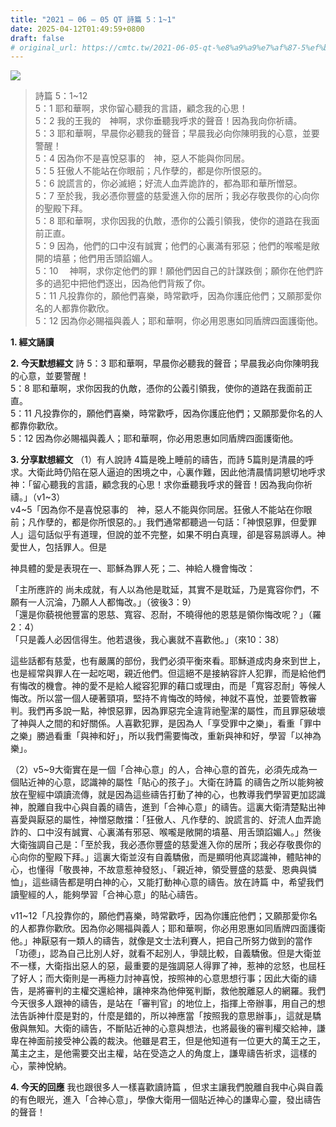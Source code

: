 ```yaml
---
title: "2021 – 06 – 05 QT 詩篇 5：1~1"
date: 2025-04-12T01:49:59+0800
draft: false
# original_url: https://cmtc.tw/2021-06-05-qt-%e8%a9%a9%e7%af%87-5%ef%bc%9a11
---
```


![](/images/qt.jpg)
> 詩篇 5：1\~12  
> 5：1 耶和華啊，求你留心聽我的言語，顧念我的心思！  
> 5：2 我的王我的　神啊，求你垂聽我呼求的聲音！因為我向你祈禱。  
> 5：3 耶和華啊，早晨你必聽我的聲音；早晨我必向你陳明我的心意，並要警醒！  
> 5：4 因為你不是喜悅惡事的　神，惡人不能與你同居。  
> 5：5 狂傲人不能站在你眼前；凡作孽的，都是你所恨惡的。  
> 5：6 說謊言的，你必滅絕；好流人血弄詭詐的，都為耶和華所憎惡。  
> 5：7 至於我，我必憑你豐盛的慈愛進入你的居所；我必存敬畏你的心向你的聖殿下拜。  
> 5：8 耶和華啊，求你因我的仇敵，憑你的公義引領我，使你的道路在我面前正直。  
> 5：9 因為，他們的口中沒有誠實；他們的心裏滿有邪惡；他們的喉嚨是敞開的墳墓；他們用舌頭諂媚人。  
> 5：10 　神啊，求你定他們的罪！願他們因自己的計謀跌倒；願你在他們許多的過犯中把他們逐出，因為他們背叛了你。  
> 5：11 凡投靠你的，願他們喜樂，時常歡呼，因為你護庇他們；又願那愛你名的人都靠你歡欣。  
> 5：12 因為你必賜福與義人；耶和華啊，你必用恩惠如同盾牌四面護衛他。

**1. 經文誦讀**

**2.  今天默想經文**
詩 5：3 耶和華啊，早晨你必聽我的聲音；早晨我必向你陳明我的心意，並要警醒！  
5：8 耶和華啊，求你因我的仇敵，憑你的公義引領我，使你的道路在我面前正直。  
5：11 凡投靠你的，願他們喜樂，時常歡呼，因為你護庇他們；又願那愛你名的人都靠你歡欣。  
5：12 因為你必賜福與義人；耶和華啊，你必用恩惠如同盾牌四面護衛他。

**3. 分享默想經文**
（1）有人說詩 4篇是晚上睡前的禱告，而詩 5篇則是清晨的呼求。大衛此時仍陷在惡人逼迫的困境之中，心裏作難，因此他清晨情詞懇切地呼求神：「留心聽我的言語，顧念我的心思！求你垂聽我呼求的聲音！因為我向你祈禱。」（v1\~3）  
v4\~5「因為你不是喜悅惡事的　神，惡人不能與你同居。狂傲人不能站在你眼前；凡作孽的，都是你所恨惡的。」我們通常都聽過一句話：「神恨惡罪，但愛罪人」這句話似乎有道理，但說的並不完整，如果不明白真理，卻是容易誤導人。神愛世人，包括罪人。但是

神具體的愛是表現在一、耶穌為罪人死；二、神給人機會悔改：

「主所應許的 尚未成就，有人以為他是耽延，其實不是耽延，乃是寬容你們，不願有一人沉淪，乃願人人都悔改。」（彼後3：9）  
「還是你藐視他豐富的恩慈、寬容、忍耐，不曉得他的恩慈是領你悔改呢？」（羅2：4）  
「只是義人必因信得生。他若退後，我心裏就不喜歡他。」（來10：38）

這些話都有慈愛，也有嚴厲的部份，我們必須平衡來看。耶穌道成肉身來到世上，也是經常與罪人在一起吃喝，親近他們。但這絕不是接納容許人犯罪，而是給他們有悔改的機會。神的愛不是給人縱容犯罪的藉口或理由，而是「寬容忍耐」等候人悔改。所以當一個人硬著頸項，堅持不肯悔改的時候，神就不喜悅，並要管教審判。我們再多說一點，神恨惡罪，因為罪惡完全違背祂聖潔的屬性，而且罪惡破壞了神與人之間的和好關係。人喜歡犯罪，是因為人「享受罪中之樂」，看重「罪中之樂」勝過看重「與神和好」，所以我們需要悔改，重新與神和好，學習「以神為樂」。

（2）v5\~9大衛實在是一個「合神心意」的人，合神心意的首先，必須先成為一個貼近神的心意，認識神的屬性「貼心的孩子」。大衛在詩篇 的禱告之所以能夠被放在聖經中頌讀流傳，就是因為這些禱告打動了神的心，也教導我們學習更加認識神，脫離自我中心與自義的禱告，進到「合神心意」的禱告。這裏大衛清楚點出神喜愛與厭惡的屬性，神憎惡敵擋：「狂傲人、凡作孽的、說謊言的、好流人血弄詭詐的、口中沒有誠實、心裏滿有邪惡、喉嚨是敞開的墳墓、用舌頭諂媚人。」然後大衛強調自己是：「至於我，我必憑你豐盛的慈愛進入你的居所；我必存敬畏你的心向你的聖殿下拜。」這裏大衛並沒有自義驕傲，而是顯明他真認識神，體貼神的心，也懂得「敬畏神，不故意惹神發怒」、「親近神，領受豐盛的慈愛、恩典與憐恤」，這些禱告都是明白神的心，又能打動神心意的禱告。放在詩篇 中，希望我們讀聖經的人，能夠學習「合神心意」的貼心禱告。

v11\~12「凡投靠你的，願他們喜樂，時常歡呼，因為你護庇他們；又願那愛你名的人都靠你歡欣。因為你必賜福與義人；耶和華啊，你必用恩惠如同盾牌四面護衛他。」神厭惡有一類人的禱告，就像是文士法利賽人，把自己所努力做到的當作「功德」，認為自己比別人好，就看不起別人，爭競比較，自義驕傲。但是大衛並不一樣，大衛指出惡人的惡，最重要的是強調惡人得罪了神，惹神的忿怒，也屈枉了好人；而大衛則是一再極力討神喜悅，按照神的心意思想行事；因此大衛的禱告，是將審判的主權交還給神，讓神來為他伸冤判斷，救他脫離惡人的網羅。我們今天很多人跟神的禱告，是站在「審判官」的地位上，指揮上帝辦事，用自己的想法告訴神什麼是對的，什麼是錯的，所以神應當「按照我的意思辦事」，這就是驕傲與無知。大衛的禱告，不斷貼近神的心意與想法，也將最後的審判權交給神，謙卑在神面前接受神公義的裁決。他雖是君王，但是他知道有一位更大的萬王之王，萬主之主，是他需要交出主權，站在受造之人的角度上，謙卑禱告祈求，這樣的心，蒙神悅納。

**4. 今天的回應**
我也跟很多人一樣喜歡讀詩篇 ，但求主讓我們脫離自我中心與自義的有色眼光，進入「合神心意」，學像大衛用一個貼近神心的謙卑心靈，發出禱告的聲音！
